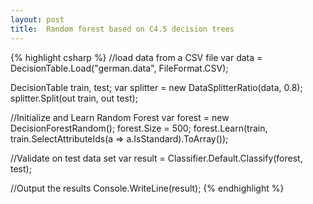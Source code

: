 ```yaml
---
layout: post
title:  Random forest based on C4.5 decision trees
---
```

{% highlight csharp %}
//load data from a CSV file
var data = DecisionTable.Load("german.data", FileFormat.CSV);

DecisionTable train, test;
var splitter = new DataSplitterRatio(data, 0.8);
splitter.Split(out train, out test);

//Initialize and Learn Random Forest
var forest = new DecisionForestRandom<DecisionTreeC45>();
forest.Size = 500;
forest.Learn(train, train.SelectAttributeIds(a => a.IsStandard).ToArray());

//Validate on test data set
var result = Classifier.Default.Classify(forest, test);

//Output the results
Console.WriteLine(result);
{% endhighlight %}
